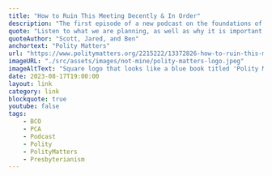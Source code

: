 ```yaml
---
title: "How to Ruin This Meeting Decently & In Order"
description: "The first episode of a new podcast on the foundations of Presbyterian Church government. Hosted by Scott Edburg, Jared Nelson, and Ben Ratliff."
quote: "Listen to what we are planning, as well as why it is important for every Christian to study and love Presbyterian polity!"
quoteAuthor: "Scott, Jared, and Ben"
anchortext: "Polity Matters"
url: "https://www.politymatters.org/2215222/13372826-how-to-ruin-this-meeting-decently-in-order-podcast-introduction"
imageURL: "./src/assets/images/not-mine/polity-matters-logo.jpeg"
imageAltText: "Square logo that looks like a blue book titled 'Polity Matters' and subtitled 'Foundations of Presbyterian Church Government'"
date: 2023-08-17T19:00:00
layout: link
category: link
blockquote: true
youtube: false
tags:
    - BCO
    - PCA
    - Podcast
    - Polity
    - PolityMatters
    - Presbyterianism
---
```


